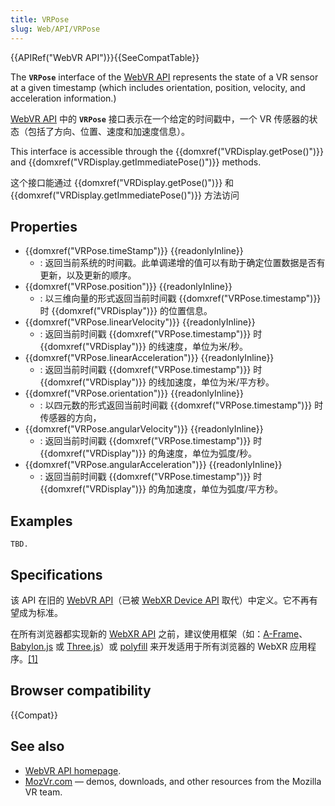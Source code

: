 ```yaml
---
title: VRPose
slug: Web/API/VRPose
---
```


{{APIRef("WebVR API")}}{{SeeCompatTable}}

The **`VRPose`** interface of the [WebVR API](/zh-CN/docs/Web/API/WebVR_API) represents the state of a VR sensor at a given timestamp (which includes orientation, position, velocity, and acceleration information.)

[WebVR API](/zh-CN/docs/Web/API/WebVR_API) 中的 **`VRPose`** 接口表示在一个给定的时间戳中，一个 VR 传感器的状态（包括了方向、位置、速度和加速度信息）。

This interface is accessible through the {{domxref("VRDisplay.getPose()")}} and {{domxref("VRDisplay.getImmediatePose()")}} methods.

这个接口能通过 {{domxref("VRDisplay.getPose()")}} 和 {{domxref("VRDisplay.getImmediatePose()")}} 方法访问

## Properties

- {{domxref("VRPose.timeStamp")}} {{readonlyInline}}
  - : 返回当前系统的时间戳。此单调递增的值可以有助于确定位置数据是否有更新，以及更新的顺序。
- {{domxref("VRPose.position")}} {{readonlyInline}}
  - : 以三维向量的形式返回当前时间戳 {{domxref("VRPose.timestamp")}} 时 {{domxref("VRDisplay")}} 的位置信息。
- {{domxref("VRPose.linearVelocity")}} {{readonlyInline}}
  - : 返回当前时间戳 {{domxref("VRPose.timestamp")}} 时 {{domxref("VRDisplay")}} 的线速度，单位为米/秒。
- {{domxref("VRPose.linearAcceleration")}} {{readonlyInline}}
  - : 返回当前时间戳 {{domxref("VRPose.timestamp")}} 时 {{domxref("VRDisplay")}} 的线加速度，单位为米/平方秒。
- {{domxref("VRPose.orientation")}} {{readonlyInline}}
  - : 以四元数的形式返回当前时间戳 {{domxref("VRPose.timestamp")}} 时传感器的方向，
- {{domxref("VRPose.angularVelocity")}} {{readonlyInline}}
  - : 返回当前时间戳 {{domxref("VRPose.timestamp")}} 时 {{domxref("VRDisplay")}} 的角速度，单位为弧度/秒。
- {{domxref("VRPose.angularAcceleration")}} {{readonlyInline}}
  - : 返回当前时间戳 {{domxref("VRPose.timestamp")}} 时 {{domxref("VRDisplay")}} 的角加速度，单位为弧度/平方秒。

## Examples

```
TBD.
```

## Specifications

该 API 在旧的 [WebVR API](https://immersive-web.github.io/webvr/spec/1.1/)（已被 [WebXR Device API](https://immersive-web.github.io/webxr/) 取代）中定义。它不再有望成为标准。

在所有浏览器都实现新的 [WebXR API](/zh-CN/docs/Web/API/WebXR_Device_API/Fundamentals) 之前，建议使用框架（如：[A-Frame](https://aframe.io/)、[Babylon.js](https://www.babylonjs.com/) 或 [Three.js](https://threejs.org/)）或 [polyfill](https://github.com/immersive-web/webxr-polyfill) 来开发适用于所有浏览器的 WebXR 应用程序。[\[1\]](https://developer.oculus.com/documentation/web/port-vr-xr/)

## Browser compatibility

{{Compat}}

## See also

- [WebVR API homepage](/zh-CN/docs/Web/API/WebVR_API).
- [MozVr.com](http://mozvr.com/) — demos, downloads, and other resources from the Mozilla VR team.
